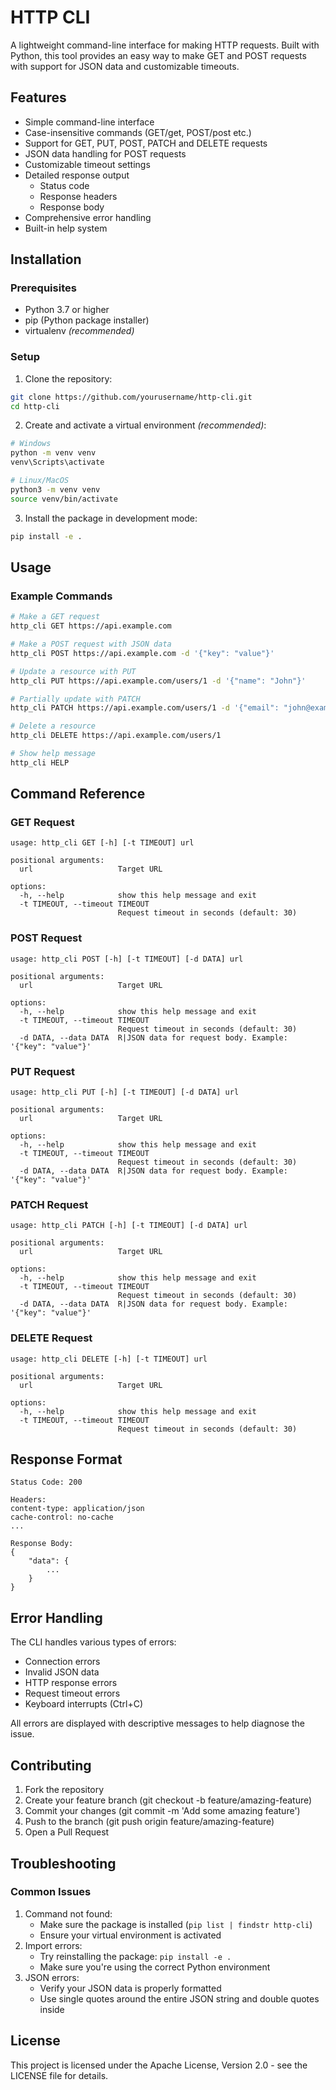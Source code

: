 # HTTP CLI

A lightweight command-line interface for making HTTP requests. Built with Python,
this tool provides an easy way to make GET and POST requests with support for JSON data and customizable timeouts.

## Features

- Simple command-line interface
- Case-insensitive commands (GET/get, POST/post etc.)
- Support for GET, PUT, POST, PATCH and DELETE requests
- JSON data handling for POST requests
- Customizable timeout settings
- Detailed response output
    - Status code
    - Response headers
    - Response body
- Comprehensive error handling
- Built-in help system

## Installation

### Prerequisites

- Python 3.7 or higher
- pip (Python package installer)
- virtualenv *(recommended)*

### Setup

1. Clone the repository:

```bash
git clone https://github.com/yourusername/http-cli.git
cd http-cli
```

2. Create and activate a virtual environment *(recommended)*:

```bash
# Windows
python -m venv venv
venv\Scripts\activate

# Linux/MacOS
python3 -m venv venv
source venv/bin/activate
```

3. Install the package in development mode:

```bash
pip install -e .
```

## Usage

### Example Commands

```bash
# Make a GET request
http_cli GET https://api.example.com

# Make a POST request with JSON data
http_cli POST https://api.example.com -d '{"key": "value"}'

# Update a resource with PUT
http_cli PUT https://api.example.com/users/1 -d '{"name": "John"}'

# Partially update with PATCH
http_cli PATCH https://api.example.com/users/1 -d '{"email": "john@example.com"}'

# Delete a resource
http_cli DELETE https://api.example.com/users/1

# Show help message
http_cli HELP
```

## Command Reference

### GET Request

```
usage: http_cli GET [-h] [-t TIMEOUT] url

positional arguments:
  url                   Target URL

options:
  -h, --help            show this help message and exit
  -t TIMEOUT, --timeout TIMEOUT
                        Request timeout in seconds (default: 30)
```

### POST Request

```
usage: http_cli POST [-h] [-t TIMEOUT] [-d DATA] url

positional arguments:
  url                   Target URL

options:
  -h, --help            show this help message and exit
  -t TIMEOUT, --timeout TIMEOUT
                        Request timeout in seconds (default: 30)
  -d DATA, --data DATA  R|JSON data for request body. Example: '{"key": "value"}'
```

### PUT Request

```
usage: http_cli PUT [-h] [-t TIMEOUT] [-d DATA] url

positional arguments:
  url                   Target URL

options:
  -h, --help            show this help message and exit
  -t TIMEOUT, --timeout TIMEOUT
                        Request timeout in seconds (default: 30)
  -d DATA, --data DATA  R|JSON data for request body. Example: '{"key": "value"}'
```

### PATCH Request

```
usage: http_cli PATCH [-h] [-t TIMEOUT] [-d DATA] url

positional arguments:
  url                   Target URL

options:
  -h, --help            show this help message and exit
  -t TIMEOUT, --timeout TIMEOUT
                        Request timeout in seconds (default: 30)
  -d DATA, --data DATA  R|JSON data for request body. Example: '{"key": "value"}'
```

### DELETE Request

```
usage: http_cli DELETE [-h] [-t TIMEOUT] url

positional arguments:
  url                   Target URL

options:
  -h, --help            show this help message and exit
  -t TIMEOUT, --timeout TIMEOUT
                        Request timeout in seconds (default: 30)
```

## Response Format

```
Status Code: 200

Headers:
content-type: application/json
cache-control: no-cache
...

Response Body:
{
    "data": {
        ...
    }
}
```

## Error Handling

The CLI handles various types of errors:

- Connection errors
- Invalid JSON data
- HTTP response errors
- Request timeout errors
- Keyboard interrupts (Ctrl+C)

All errors are displayed with descriptive messages to help diagnose the issue.

## Contributing

1. Fork the repository
2. Create your feature branch (git checkout -b feature/amazing-feature)
3. Commit your changes (git commit -m 'Add some amazing feature')
4. Push to the branch (git push origin feature/amazing-feature)
5. Open a Pull Request

## Troubleshooting

### Common Issues

1. Command not found:
    - Make sure the package is installed (```pip list | findstr http-cli```)
    - Ensure your virtual environment is activated
2. Import errors:
    - Try reinstalling the package: ```pip install -e .```
    - Make sure you're using the correct Python environment
3. JSON errors:
    - Verify your JSON data is properly formatted
    - Use single quotes around the entire JSON string and double quotes inside

## License

This project is licensed under the Apache License, Version 2.0 - see the LICENSE file for details.
